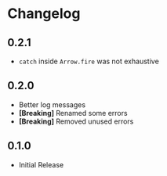 # Changelog

## 0.2.1

* `catch` inside `Arrow.fire` was not exhaustive

## 0.2.0

* Better log messages
* **[Breaking]** Renamed some errors
* **[Breaking]** Removed unused errors

## 0.1.0

* Initial Release
